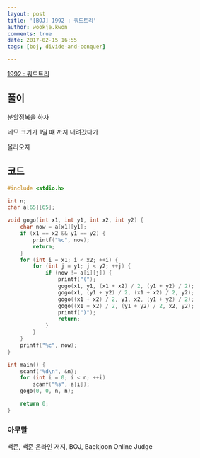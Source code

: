 ```yaml
---
layout: post
title: '[BOJ] 1992 : 쿼드트리'
author: wookje.kwon
comments: true
date: 2017-02-15 16:55
tags: [boj, divide-and-conquer]

---
```


[1992 : 쿼드트리](https://www.acmicpc.net/problem/1992)

## 풀이

분할정복을 하자  

네모 크기가 1일 떄 까지 내려갔다가  

올라오자  

## 코드

```cpp
#include <stdio.h>

int n;
char a[65][65];

void gogo(int x1, int y1, int x2, int y2) {
	char now = a[x1][y1];
	if (x1 == x2 && y1 == y2) {
		printf("%c", now);
		return;
	}
	for (int i = x1; i < x2; ++i) {
		for (int j = y1; j < y2; ++j) {
			if (now != a[i][j]) {
				printf("(");
				gogo(x1, y1, (x1 + x2) / 2, (y1 + y2) / 2);
				gogo(x1, (y1 + y2) / 2, (x1 + x2) / 2, y2);
				gogo((x1 + x2) / 2, y1, x2, (y1 + y2) / 2);
				gogo((x1 + x2) / 2, (y1 + y2) / 2, x2, y2);
				printf(")");
				return;
			}
		}
	}
	printf("%c", now);
}

int main() {
	scanf("%d\n", &n);
	for (int i = 0; i < n; ++i)
		scanf("%s", a[i]);
	gogo(0, 0, n, n);

	return 0;
}
```

### 아무말  
백준, 백준 온라인 저지, BOJ, Baekjoon Online Judge